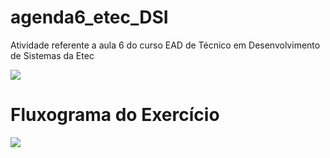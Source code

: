 # agenda6_etec_DSI
Atividade referente a aula 6 do curso EAD de Técnico em Desenvolvimento de Sistemas da Etec

![](https://github.com/beatrizcarvalho97/agenda6_etec_DSI/assets/61016475/6856e3b8-106b-404e-bd63-1e69dde072c4)

# Fluxograma do Exercício

![](https://github.com/beatrizcarvalho97/agenda6_etec_DSI/assets/61016475/cebd45e4-1753-4ef2-96e1-4092246a49a0)
